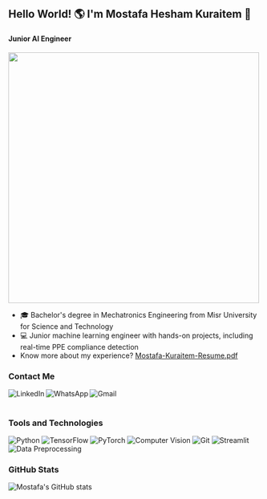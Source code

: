## Hello World! 🌎 I'm Mostafa Hesham Kuraitem 👋
#### Junior AI Engineer

<img src="https://user-images.githubusercontent.com/74038190/212749447-bfb7e725-6987-49d9-ae85-2015e3e7cc41.gif" width="500">

* 🎓 Bachelor's degree in Mechatronics Engineering from Misr University for Science and Technology
* 💻 Junior machine learning engineer with hands-on projects, including real-time PPE compliance detection
* Know more about my experience? [Mostafa-Kuraitem-Resume.pdf](https://github.com/mostafakuraitem/Mostafa-Kuraitem/files/Mostafa-Kuraitem-Resume.pdf)

### Contact Me

[<img align="left" alt="LinkedIn" src="https://img.shields.io/badge/LinkedIn-0077B5?style=for-the-badge&logo=linkedin&logoColor=white" />](https://www.linkedin.com/in/mostafa-kuraitem/) 
[<img align="left" alt="WhatsApp" src="https://img.shields.io/badge/WhatsApp-25D366?style=for-the-badge&logo=whatsapp&logoColor=white" />](https://wa.me/+201142872389) 
[<img align="left" alt="Gmail" src="https://img.shields.io/badge/Gmail-D14836?style=for-the-badge&logo=gmail&logoColor=white" />](mailto:mostafakuraitem@gmail.com)

<br><br>

### Tools and Technologies

![Python](https://img.shields.io/badge/Python-FFD43B?style=for-the-badge&logo=python&logoColor=blue) ![TensorFlow](https://img.shields.io/badge/TensorFlow-FF6F00?style=for-the-badge&logo=tensorflow&logoColor=white) ![PyTorch](https://img.shields.io/badge/PyTorch-EE4C2C?style=for-the-badge&logo=pytorch&logoColor=white) ![Computer Vision](https://img.shields.io/badge/Computer%20Vision-5C6BC0?style=for-the-badge&logo=open-cv&logoColor=white) ![Git](https://img.shields.io/badge/Git-E44C30?style=for-the-badge&logo=git&logoColor=white) ![Streamlit](https://img.shields.io/badge/Streamlit-FF4B4B?style=for-the-badge&logo=streamlit&logoColor=white) ![Data Preprocessing](https://img.shields.io/badge/Data%20Preprocessing-009688?style=for-the-badge&logo=dataiku&logoColor=white)

### GitHub Stats

![Mostafa's GitHub stats](https://github-readme-stats.vercel.app/api?username=mostafakuraitem&show_icons=true&theme=radical)
